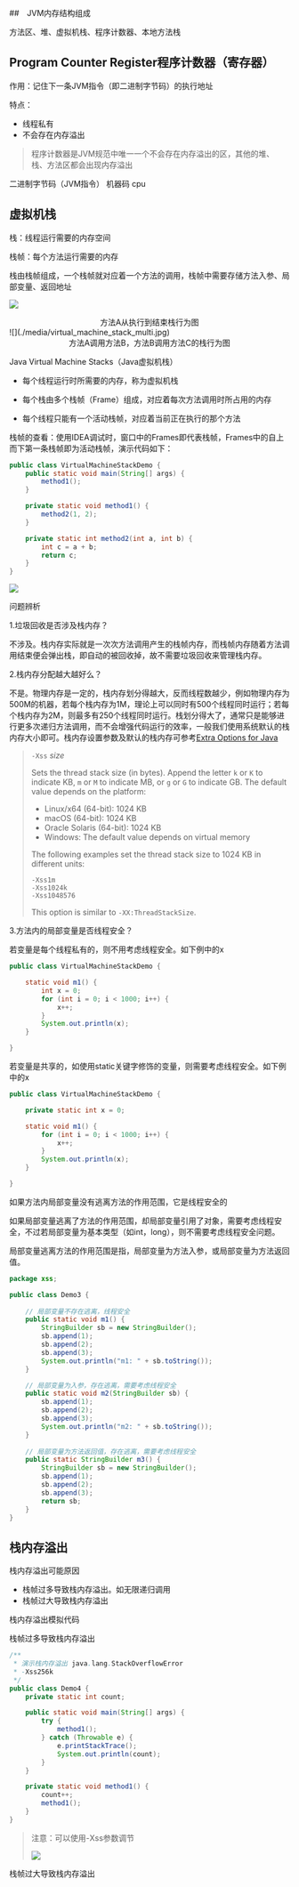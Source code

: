 

##　JVM内存结构组成

方法区、堆、虚拟机栈、程序计数器、本地方法栈

## Program Counter Register程序计数器（寄存器）

作用：记住下一条JVM指令（即二进制字节码）的执行地址

特点：

- 线程私有
- 不会存在内存溢出

> 程序计数器是JVM规范中唯一一个不会存在内存溢出的区，其他的堆、栈、方法区都会出现内存溢出



二进制字节码（JVM指令）	机器码	cpu

## 虚拟机栈

栈：线程运行需要的内存空间

栈帧：每个方法运行需要的内存

栈由栈帧组成，一个栈帧就对应着一个方法的调用，栈帧中需要存储方法入参、局部变量、返回地址

![](./media/virtual_machine_stack.jpg)

<center>方法A从执行到结束栈行为图</center>
![](./media/virtual_machine_stack_multi.jpg)

<center>方法A调用方法B，方法B调用方法C的栈行为图</center>


Java Virtual Machine Stacks（Java虚拟机栈）

- 每个线程运行时所需要的内存，称为虚拟机栈

- 每个栈由多个栈帧（Frame）组成，对应着每次方法调用时所占用的内存

- 每个线程只能有一个活动栈帧，对应着当前正在执行的那个方法

栈帧的查看：使用IDEA调试时，窗口中的Frames即代表栈帧，Frames中的自上而下第一条栈帧即为活动栈帧，演示代码如下：

```java
public class VirtualMachineStackDemo {
    public static void main(String[] args) {
        method1();
    }

    private static void method1() {
        method2(1, 2);
    }

    private static int method2(int a, int b) {
        int c = a + b;
        return c;
    }
}

```

![](./media/virtual_machine_stack_demo.png)

问题辨析

1.垃圾回收是否涉及栈内存？

不涉及。栈内存实际就是一次次方法调用产生的栈帧内存，而栈帧内存随着方法调用结束便会弹出栈，即自动的被回收掉，故不需要垃圾回收来管理栈内存。

2.栈内存分配越大越好么？

不是。物理内存是一定的，栈内存划分得越大，反而线程数越少，例如物理内存为500M的机器，若每个栈内存为1M，理论上可以同时有500个线程同时运行；若每个栈内存为2M，则最多有250个线程同时运行。栈划分得大了，通常只是能够进行更多次递归方法调用，而不会增强代码运行的效率，一般我们使用系统默认的栈内存大小即可。栈内存设置参数及默认的栈内存可参考[Extra Options for Java]( https://docs.oracle.com/en/java/javase/13/docs/specs/man/java.html )

> `-Xss` *size*
>
> Sets the thread stack size (in bytes). Append the letter `k` or `K` to indicate KB, `m` or `M` to indicate MB, or `g` or `G` to indicate GB. The default value depends on the platform:
>
> - Linux/x64 (64-bit): 1024 KB
> - macOS (64-bit): 1024 KB
> - Oracle Solaris (64-bit): 1024 KB
> - Windows: The default value depends on virtual memory
>
> The following examples set the thread stack size to 1024 KB in different units:
>
> ```
> -Xss1m
> -Xss1024k
> -Xss1048576
> ```
>
> This option is similar to `-XX:ThreadStackSize`.

3.方法内的局部变量是否线程安全？

若变量是每个线程私有的，则不用考虑线程安全。如下例中的x

```java
public class VirtualMachineStackDemo {

    static void m1() {
        int x = 0;
        for (int i = 0; i < 1000; i++) {
            x++;
        }
        System.out.println(x);
    }

}
```

若变量是共享的，如使用static关键字修饰的变量，则需要考虑线程安全。如下例中的x

```java
public class VirtualMachineStackDemo {

    private static int x = 0;

    static void m1() {
        for (int i = 0; i < 1000; i++) {
            x++;
        }
        System.out.println(x);
    }

}
```

如果方法内局部变量没有逃离方法的作用范围，它是线程安全的

如果局部变量逃离了方法的作用范围，却局部变量引用了对象，需要考虑线程安全，不过若局部变量为基本类型（如int，long），则不需要考虑线程安全问题。

局部变量逃离方法的作用范围是指，局部变量为方法入参，或局部变量为方法返回值。

```java
package xss;

public class Demo3 {
    
    // 局部变量不存在逃离，线程安全
    public static void m1() {
        StringBuilder sb = new StringBuilder();
        sb.append(1);
        sb.append(2);
        sb.append(3);
        System.out.println("m1: " + sb.toString());
    }

    // 局部变量为入参，存在逃离，需要考虑线程安全
    public static void m2(StringBuilder sb) {
        sb.append(1);
        sb.append(2);
        sb.append(3);
        System.out.println("m2: " + sb.toString());
    }
    
    // 局部变量为方法返回值，存在逃离，需要考虑线程安全
    public static StringBuilder m3() {
        StringBuilder sb = new StringBuilder();
        sb.append(1);
        sb.append(2);
        sb.append(3);
        return sb;
    }
}
```

## 栈内存溢出

栈内存溢出可能原因

- 栈帧过多导致栈内存溢出。如无限递归调用
- 栈帧过大导致栈内存溢出



栈内存溢出模拟代码

栈帧过多导致栈内存溢出

```java
/**
 * 演示栈内存溢出 java.lang.StackOverflowError
 * -Xss256k
 */
public class Demo4 {
    private static int count;

    public static void main(String[] args) {
        try {
            method1();
        } catch (Throwable e) {
            e.printStackTrace();
            System.out.println(count);
        }
    }

    private static void method1() {
        count++;
        method1();
    }
}
```

> 注意：可以使用-Xss参数调节
>
> ![](./media/stack_overflow.png)

栈帧过大导致栈内存溢出

